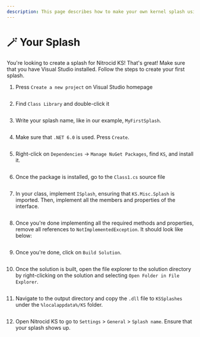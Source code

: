 ```yaml
---
description: This page describes how to make your own kernel splash using Visual Studio.
---
```


# 🪄 Your Splash

You're looking to create a splash for Nitrocid KS! That's great! Make sure that you have Visual Studio installed. Follow the steps to create your first splash.

1.  Press `Create a new project` on Visual Studio homepage

    <figure><img src="../../../.gitbook/assets/image (65).png" alt=""><figcaption></figcaption></figure>
2.  Find `Class Library` and double-click it

    <figure><img src="../../../.gitbook/assets/image (41) (1).png" alt=""><figcaption></figcaption></figure>
3.  Write your splash name, like in our example, `MyFirstSplash`.

    <figure><img src="../../../.gitbook/assets/image (75).png" alt=""><figcaption></figcaption></figure>
4.  Make sure that `.NET 6.0` is used. Press `Create`.

    <figure><img src="../../../.gitbook/assets/image (43) (1) (1).png" alt=""><figcaption></figcaption></figure>
5.  Right-click on `Dependencies` -> `Manage NuGet Packages`, find `KS`, and install it.

    <figure><img src="../../../.gitbook/assets/image (12) (1).png" alt=""><figcaption></figcaption></figure>
6.  Once the package is installed, go to the `Class1.cs` source file

    <figure><img src="../../../.gitbook/assets/image (17) (1).png" alt=""><figcaption></figcaption></figure>
7.  In your class, implement `ISplash`, ensuring that `KS.Misc.Splash` is imported. Then, implement all the members and properties of the interface.

    <figure><img src="../../../.gitbook/assets/image (63).png" alt=""><figcaption></figcaption></figure>
8.  Once you're done implementing all the required methods and properties, remove all references to `NotImplementedException`. It should look like below:

    <figure><img src="../../../.gitbook/assets/image (15) (1).png" alt=""><figcaption></figcaption></figure>
9.  Once you're done, click on `Build Solution`.

    <figure><img src="../../../.gitbook/assets/image (4) (1) (1).png" alt=""><figcaption></figcaption></figure>
10. Once the solution is built, open the file explorer to the solution directory by right-clicking on the solution and selecting `Open Folder in File Explorer`.

    <figure><img src="../../../.gitbook/assets/image (71).png" alt=""><figcaption></figcaption></figure>
11. Navigate to the output directory and copy the `.dll` file to `KSSplashes` under the `%localappdata%/KS` folder.

    <figure><img src="../../../.gitbook/assets/image (59) (1).png" alt=""><figcaption></figcaption></figure>
12. Open Nitrocid KS to go to `Settings` > `General` > `Splash name`. Ensure that your splash shows up.

    <figure><img src="../../../.gitbook/assets/image (9) (1).png" alt=""><figcaption></figcaption></figure>
